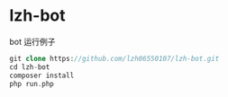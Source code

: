 # lzh-bot

bot 运行例子

```php
git clone https://github.com/lzh06550107/lzh-bot.git
cd lzh-bot
composer install
php run.php
```
